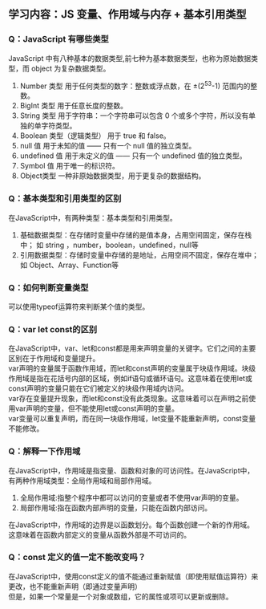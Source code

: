 ## 学习内容：JS 变量、作用域与内存 + 基本引用类型
### Q：JavaScript 有哪些类型
JavaScript 中有八种基本的数据类型,前七种为基本数据类型，也称为原始数据类型，而 object 为复杂数据类型。
1. Number 类型 用于任何类型的数字：整数或浮点数，在 ±(2<sup>53</sup>-1) 范围内的整数。  
2. BigInt 类型 用于任意长度的整数。  
3. String 类型 用于字符串：一个字符串可以包含 0 个或多个字符，所以没有单独的单字符类型。  
4. Boolean 类型（逻辑类型） 用于 true 和 false。  
5. null 值 用于未知的值 —— 只有一个 null 值的独立类型。  
6. undefined 值 用于未定义的值 —— 只有一个 undefined 值的独立类型。  
7. Symbol 值 用于唯一的标识符。  
8. Object类型 一种非原始数据类型，用于更复杂的数据结构。  
### Q：基本类型和引用类型的区别
在JavaScript中，有两种类型：基本类型和引用类型。
1. 基础数据类型：在存储时变量中存储的是值本身，占用空间固定，保存在栈中； 如 string ，number，boolean，undefined，null等
2. 引用数据类型：存储时变量中存储的是地址，占用空间不固定，保存在堆中；
如 Object、Array、Function等


### Q：如何判断变量类型
可以使用typeof运算符来判断某个值的类型。
### Q：var let const的区别
在JavaScript中，var、let和const都是用来声明变量的关键字。它们之间的主要区别在于作用域和变量提升。  
var声明的变量属于函数作用域，而let和const声明的变量属于块级作用域。块级作用域是指在花括号内部的区域，例如if语句或循环语句。这意味着在使用let或const声明的变量只能在它们被定义的块级作用域内访问。  
var存在变量提升现象，而let和const没有此类现象。这意味着可以在声明之前使用var声明的变量，但不能使用let或const声明的变量。  
var变量可以重复声明，而在同一块级作用域，let变量不能重新声明，const变量不能修改。
### Q：解释一下作用域
在JavaScript中，作用域是指变量、函数和对象的可访问性。在JavaScript中，有两种作用域类型：全局作用域和局部作用域。  
1. 全局作用域:指整个程序中都可以访问的变量或者不使用var声明的变量。
2. 局部作用域:指在函数内部声明的变量，只能在函数内部访问。  

在JavaScript中，作用域的边界是以函数划分。每个函数创建一个新的作用域。这意味着在函数内部定义的变量从函数外部是不可访问的。
### Q：const 定义的值一定不能改变吗？
在JavaScript中，使用const定义的值不能通过重新赋值（即使用赋值运算符）来更改，也不能重新声明（即通过变量声明）  
但是，如果一个常量是一个对象或数组，它的属性或项可以更新或删除。